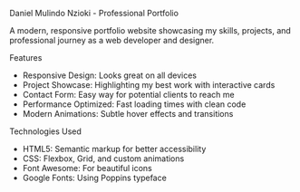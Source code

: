 
 Daniel Mulindo Nzioki - Professional Portfolio

A modern, responsive portfolio website showcasing my skills, projects, and professional journey as a web developer and designer.

Features

- Responsive Design: Looks great on all devices
- Project Showcase: Highlighting my best work with interactive cards
- Contact Form: Easy way for potential clients to reach me
- Performance Optimized: Fast loading times with clean code
- Modern Animations: Subtle hover effects and transitions

 Technologies Used

- HTML5: Semantic markup for better accessibility
- CSS: Flexbox, Grid, and custom animations
- Font Awesome: For beautiful icons
- Google Fonts: Using Poppins typeface
